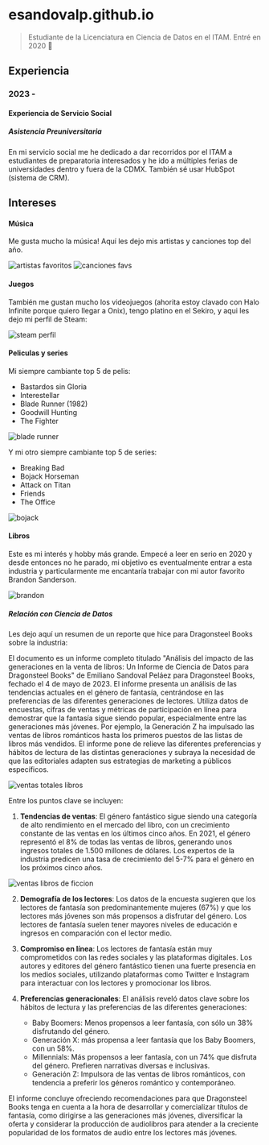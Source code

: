 # esandovalp.github.io

>Estudiante de la Licenciatura en Ciencia de Datos en el ITAM. Entré en 2020 🥲


## Experiencia

### 2023 - 
#### Experiencia de Servicio Social
##### Asistencia Preuniversitaria
En mi servicio social me he dedicado a dar recorridos por el ITAM a estudiantes de preparatoria interesados y he ido a múltiples ferias de universidades dentro y fuera de la CDMX. También sé usar HubSpot (sistema de CRM).

## Intereses
#### Música
Me gusta mucho la música! Aquí les dejo mis artistas y canciones top del año. 

![artistas favoritos](/docs/assets/artistasfavs.png)
![canciones favs](/docs/assets/cancionesfavs.png)

#### Juegos
También me gustan mucho los videojuegos (ahorita estoy clavado con Halo Infinite porque quiero llegar a Onix), tengo platino en el Sekiro, y aqui les dejo mi perfil de Steam:

![steam perfil](/docs/assets/steam.png)

#### Peliculas y series
Mi siempre cambiante top 5 de pelis:
* Bastardos sin Gloria
* Interestellar
* Blade Runner (1982)
* Goodwill Hunting
* The Fighter

![blade runner](/docs/assets/bladerunner.jpeg)

Y mi otro siempre cambiante top 5 de series:
* Breaking Bad
* Bojack Horseman
* Attack on Titan 
* Friends
* The Office

![bojack](/docs/assets/bojack.jpeg)

#### Libros

Este es mi interés y hobby más grande. Empecé a leer en serio en 2020 y desde entonces no he parado, mi objetivo es eventualmente entrar a esta industria y particularmente me encantaría trabajar con mi autor favorito Brandon Sanderson.

![brandon](/docs/assets/brandosando.jpeg)

##### Relación con Ciencia de Datos

Les dejo aquí un resumen de un reporte que hice para Dragonsteel Books sobre la industria:

El documento es un informe completo titulado "Análisis del impacto de las generaciones en la venta de libros: Un Informe de Ciencia de Datos para Dragonsteel Books" de Emiliano Sandoval Peláez para Dragonsteel Books, fechado el 4 de mayo de 2023. El informe presenta un análisis de las tendencias actuales en el género de fantasía, centrándose en las preferencias de las diferentes generaciones de lectores. Utiliza datos de encuestas, cifras de ventas y métricas de participación en línea para demostrar que la fantasía sigue siendo popular, especialmente entre las generaciones más jóvenes. Por ejemplo, la Generación Z ha impulsado las ventas de libros románticos hasta los primeros puestos de las listas de libros más vendidos. El informe pone de relieve las diferentes preferencias y hábitos de lectura de las distintas generaciones y subraya la necesidad de que las editoriales adapten sus estrategias de marketing a públicos específicos.

![ventas totales libros](/docs/assets/grafventas.png)

Entre los puntos clave se incluyen:
1. **Tendencias de ventas**: El género fantástico sigue siendo una categoría de alto rendimiento en el mercado del libro, con un crecimiento constante de las ventas en los últimos cinco años. En 2021, el género representó el 8% de todas las ventas de libros, generando unos ingresos totales de 1.500 millones de dólares. Los expertos de la industria predicen una tasa de crecimiento del 5-7% para el género en los próximos cinco años.

![ventas libros de ficcion](/docs/assets/ventaslibrosfic.png)
   
2. **Demografía de los lectores**: Los datos de la encuesta sugieren que los lectores de fantasía son predominantemente mujeres (67%) y que los lectores más jóvenes son más propensos a disfrutar del género. Los lectores de fantasía suelen tener mayores niveles de educación e ingresos en comparación con el lector medio.

3. **Compromiso en línea**: Los lectores de fantasía están muy comprometidos con las redes sociales y las plataformas digitales. Los autores y editores del género fantástico tienen una fuerte presencia en los medios sociales, utilizando plataformas como Twitter e Instagram para interactuar con los lectores y promocionar los libros.

4. **Preferencias generacionales**: El análisis reveló datos clave sobre los hábitos de lectura y las preferencias de las diferentes generaciones:
   - Baby Boomers: Menos propensos a leer fantasía, con sólo un 38% disfrutando del género.
   - Generación X: más propensa a leer fantasía que los Baby Boomers, con un 58%.
   - Millennials: Más propensos a leer fantasía, con un 74% que disfruta del género. Prefieren narrativas diversas e inclusivas.
   - Generación Z: Impulsora de las ventas de libros románticos, con tendencia a preferir los géneros romántico y contemporáneo.

El informe concluye ofreciendo recomendaciones para que Dragonsteel Books tenga en cuenta a la hora de desarrollar y comercializar títulos de fantasía, como dirigirse a las generaciones más jóvenes, diversificar la oferta y considerar la producción de audiolibros para atender a la creciente popularidad de los formatos de audio entre los lectores más jóvenes. 




